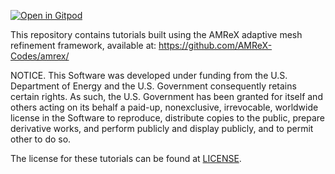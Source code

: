 [![Open in Gitpod](https://gitpod.io/button/open-in-gitpod.svg)](.io/#https://github.com/atmyers/ecp-tutorials)

This repository contains tutorials built using the AMReX adaptive
mesh refinement framework, available at: https://github.com/AMReX-Codes/amrex/

NOTICE.  This Software was developed under funding from the
U.S. Department of Energy and the U.S. Government consequently retains
certain rights. As such, the U.S. Government has been granted for
itself and others acting on its behalf a paid-up, nonexclusive,
irrevocable, worldwide license in the Software to reproduce,
distribute copies to the public, prepare derivative works, and perform
publicly and display publicly, and to permit other to do so.

The license for these tutorials can be found at [LICENSE](LICENSE).
